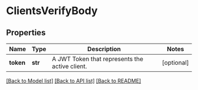 # ClientsVerifyBody

## Properties
Name | Type | Description | Notes
------------ | ------------- | ------------- | -------------
**token** | **str** | A JWT Token that represents the active client. | [optional] 

[[Back to Model list]](../README.md#documentation-for-models) [[Back to API list]](../README.md#documentation-for-api-endpoints) [[Back to README]](../README.md)

